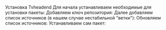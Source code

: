 Установка Tvheadend
Для начала устанавливаем необходимые для установки пакеты:
Добавляем ключ репозитория:
Далее добавляем список источников (в нашем случае нестабильной "ветки"):
Обновляем список источников:
Устанавливаем сам пакет:
